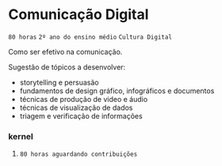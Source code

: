 # Comunicação Digital

`80 horas` `2º ano do ensino médio` `Cultura Digital`

Como ser efetivo na comunicação.

Sugestão de tópicos a desenvolver:

* storytelling e persuasão
* fundamentos de design gráfico, infográficos e documentos
* técnicas de produção de video e áudio
* técnicas de visualização de dados
* triagem e verificação de informações

### kernel

1. `80 horas aguardando contribuições`

